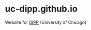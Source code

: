 uc-dipp.github.io
=================

Website for <a href="https://twitter.com/UChicagoDiPP">DIPP</a> (University of Chicago)
